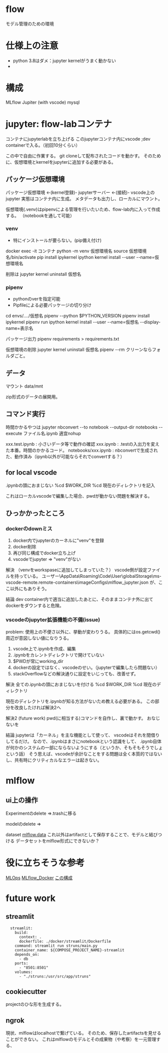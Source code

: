 # flow
モデル管理のための環境

# 仕様上の注意
* python 3.8はダメ：jupyter kernelがうまく動かない
* 






# 構成
MLflow
Jupiter (with vscode)
mysql

# jupyter: flow-labコンテナ

コンテナにjupyterlabを立ち上げる
このjupyterコンテナ内にvscode ;dev containerで入る。（初回10分くらい）

この中で自由に作業する。
git cloneして配布されたコードを動かす。
そのために、仮想環境とkernelをjupyterに追加する必要がある。

## パッケージ仮想環境

パッケージ仮想環境 <-(kernel登録)- jupyterサーバー <-(接続)- vscode上のjupyter
実態はコンテナ内に生成。
メタデータも出力し、ローカルにマウント。

仮想環境(.venv)はpipenvによる管理を行いたいため、flow-lab内に入って作成する。
（notebookを通して可能）


### venv
* 特にインストールが要らない。(pip備え付け)

docker exec -it コンテナ
python -m venv 仮想環境名
source 仮想環境名/bin/activate
pip install ipykernel
ipython kernel install --user --name=仮想環境名

削除は
jupyter kernel uninstall 仮想名

### pipenv
* pythonのverを指定可能
* Pipfileによる必要パッケージの切り分け

cd envs/..../仮想名
pipenv --python $PYTHON_VERSION
pipenv install ipykernel
pipenv run ipython kernel install --user --name=仮想名 --display-name=表示名

パッケージ出力
pipenv requirements > requirements.txt

仮想環境の削除
jupyter kernel uninstall 仮想名
pipenv --rm
クリーンならフォルダごと。

## データ
マウント
data/mnt

zip形式のデータの展開用。



## コマンド実行
時間かかるやつは
jupyter nbconvert --to notebook --output-dir notebooks --execute ファイル名.ipynb
適宜nohup

xxx.test.ipynb      : 小さいデータ等で動作の確認
xxx.ipynb           : .testの入出力を変えた本番。時間のかかるコード。
notebooks/xxx.ipynb : nbconvertで生成された、動作済み（ipynb以外が可能ならそれでconvertする？）





## for local vscode
.ipynbの頭におまじない
%cd $WORK_DIR
%cd 現在のディレクトリを記入

これはローカルvscodeで編集した場合、pwdが動かない問題を解決する。




## ひっかかったところ

### dockerのdownミス
1. docker内でjupyterのカーネルに"venv"を登録
2. docker削除
3. 再び同じ構成でdocker立ち上げ
4. vscodeでjupyter => "venv"がない

解決
（venvをworkspaseに追加してしまっていた？）
vscode側が設定ファイルを持っている。
ユーザー\AppData\Roaming\Code\User\globalStorage\ms-vscode-remote.remote-containers\imageConfigs\mlflow_jupyter.json
が、ここ以外にもありそう。

結論
dev container内で適当に追加したあとに、そのままコンテナ外に出てdockerをダウンすると危険。

### vscodeのjupyter拡張機能の不備(issue)
problem: 使用上の不便さ以外に、挙動が変わりうる。
具体的にはos.getcwd()周辺が意図しない値になりうる。

1. vscode上で.ipynbを作成、編集
2. .ipynbをカレントディレクトリで開けていない
3. $PWDが常にworking_dir
4. dockerの設定ではなく、vscodeのせい。（jupyterで編集したら問題ない）
5. stackOverflowなどの解決通りに設定をいじっても、改善せず。

解決
全ての.ipynbの頭におまじないを付ける
%cd $WORK_DIR
%cd 現在のディレクトリ

現在のディレクトリを.ipynbが知る方法がないため教える必要がある。
この部分を改良したければ解決2へ

解決2 (future work)
pwd(に相当する)コマンドを自作し、裏で動かす。
おなじないを

結論
jupyterは「カーネル」を主な機能として使って、
vscodeはそれを間借りしてるだけ。
なので、.ipynbはまさにnotebookという認識をして、
.ipynb自体が何かのシステムの一部にならないようにする（というか、そもそもそうでしょという話）
そう思えば、vscodeが余計なことをする問題は全く本質的ではないし、共有時にクリティカルなエラーは起きない。


# mlflow

## ui上の操作

Experimentのdelete
=>.trashに移る

modelのdelete
=>

dataset
[mlflow.data](https://mlflow.org/docs/latest/python_api/mlflow.data.html?highlight=delta#mlflow.data.delta_dataset_source.DeltaDatasetSource)
これ以外はartifactとして保存することで、モデルと結びつける
データセットをmlflow形式にできないか？


# 役に立ちそうな参考
[MLOps](https://qiita.com/c60evaporator/items/e0eb1a0c521d1310d95d)
[MLflow_Docker](https://qiita.com/c60evaporator/items/e1fd57a0263a19b629d1)
[この構成](https://zenn.dev/mamamajohn/articles/616c2b3e2ae24d)




# future work

## streamlit

```
  streamlit:
    build:
      context: .
      dockerfile: ./docker/streamlit/Dockerfile
    command: streamlit run struns/main.py
    container_name: ${COMPOSE_PROJECT_NAME}-streamlit
    depends_on: 
      - db
    ports:
      - "8501:8501"
    volumes:
      - "./struns:/usr/src/app/struns"
```

## cookiecutter
projectのひな形を生成する。


## ngrok
現状、mlflowはlocalhostで繋げている。
そのため、保存したartifactsを見せることができない。
これはmlflowのモデルとその成果物（や考察）を一元管理する、





